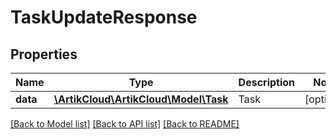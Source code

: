 # TaskUpdateResponse

## Properties
Name | Type | Description | Notes
------------ | ------------- | ------------- | -------------
**data** | [**\ArtikCloud\ArtikCloud\Model\Task**](Task.md) | Task | [optional] 

[[Back to Model list]](../README.md#documentation-for-models) [[Back to API list]](../README.md#documentation-for-api-endpoints) [[Back to README]](../README.md)


